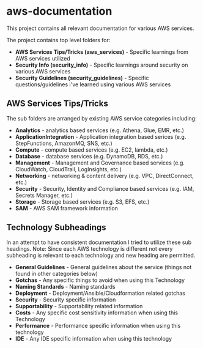# aws-documentation
This project contains all relevant documentation for various AWS services.

The project contains top level folders for:
* **AWS Services Tips/Tricks (aws_services)** - Specific learnings from AWS services utilized
* **Security Info (security_info)** - Specific learnings around security on various AWS services
* **Security Guidelines (security_guidelines)** - Specific questions/guidelines i've learned using various AWS services

## AWS Services Tips/Tricks
The sub folders are arranged by existing AWS service categories including:

* **Analytics** - analytics based services (e.g. Athena, Glue, EMR, etc.)
* **ApplicationIntegration** - Application integration based serices (e.g. StepFunctions, AmazonMQ, SNS, etc.)
* **Compute** - compute based services (e.g. EC2, lambda, etc.)
* **Database** - database services (e.g. DynamoDB, RDS, etc.)
* **Management** - Management and Governance based services (e.g. CloudWatch, CloudTrail, LogInsights, etc.)
* **Networking** - networking & content delivery (e.g. VPC, DirectConnect, etc.)
* **Security** - Security, Identity and Compliance based services (e.g. IAM, Secrets Manager, etc.)
* **Storage** - Storage based services (e.g. S3, EFS, etc.)
* **SAM** - AWS SAM framework information

## Technology Subheadings
In an attempt to have consistent documentation I tried to utilize these sub headings. Note: Since each AWS technology is different not every subheading is relevant to each technology and new heading are permitted.

* **General Guidelines** - General guidelines about the service (things not found in other categories below)
* **Gotchas** - Any specific things to avoid when using this Technology
* **Naming Standards** - Naming standards
* **Deployment** - Deployment/Ansible/Cloudformation related gotchas
* **Security** - Security specific information
* **Supportability** - Supportability related information
* **Costs** - Any specific cost sensitivity information when using this Technology
* **Performance** - Performance specific information when using this technology
* **IDE** - Any IDE specific information when using this technology
